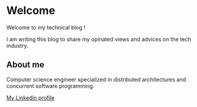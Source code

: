 # Welcome

Welcome to my technical blog !

I am writing this blog to share my opinated views and advices on the tech industry.

## About me

Computer science engineer specialized in distributed architectures and concurrent software programming.

[My Linkedin profile](https://www.linkedin.com/in/engvmaurin/)
